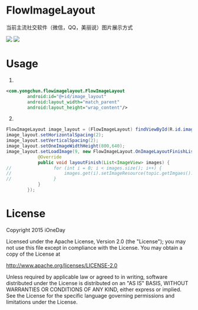 FlowImageLayout
==============

当前主流社交软件（微信，QQ，美丽说）图片展示方式

![](https://github.com/ioneday/FlowImageLayout/blob/master/screenshot/flowimagelayouts.png?raw=true)
![](https://github.com/ioneday/FlowImageLayout/blob/master/screenshot/flowimagelayout.gif?raw=true)

Usage
===
1.
``` xml
<com.yongchun.flowimagelayout.FlowImageLayout
        android:id="@+id/image_layout"
        android:layout_width="match_parent"
        android:layout_height="wrap_content"/>
```
2.
``` java
FlowImageLayout image_layout = (FlowImageLayout) findViewById(R.id.image_layout);
image_layout.setHorizontalSpacing(2);
image_layout.setVerticalSpacing(2);
image_layout.setOneImageWidthHeight(800,640);
image_layout.setLoadImage(9, new FlowImageLayout.OnImageLayoutFinishListener() {
            @Override
            public void layoutFinish(List<ImageView> images) {
//                for (int i = 0; i < images.size(); i++) {
//                    images.get(i).setImageResource(topic.getImgaes().get(i));
//                }
            }
        });
```

License
===
Copyright 2015 iOneDay

Licensed under the Apache License, Version 2.0 (the "License");
you may not use this file except in compliance with the License.
You may obtain a copy of the License at

   http://www.apache.org/licenses/LICENSE-2.0

Unless required by applicable law or agreed to in writing, software
distributed under the License is distributed on an "AS IS" BASIS,
WITHOUT WARRANTIES OR CONDITIONS OF ANY KIND, either express or implied.
See the License for the specific language governing permissions and
limitations under the License.